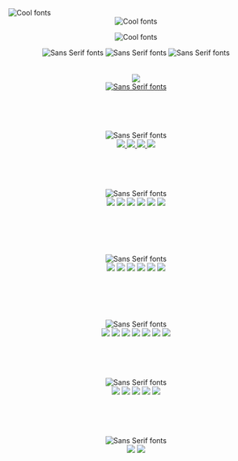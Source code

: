 <!-- ### Hi there 👋 -->
<img src="https://see.fontimg.com/api/renderfont4/K7RaD/eyJyIjoiZnMiLCJoIjoxNSwidyI6MTUwMCwiZnMiOjEwLCJmZ2MiOiIjRkE5M0RGIiwiYmdjIjoiI0YzRURFRCIsInQiOjF9/R3JlZXRpbmdzIQ/esquadro.png" alt="Cool fonts">
<div id="header" align="center">
<img src="https://see.fontimg.com/api/renderfont4/K7RaD/eyJyIjoiZnMiLCJoIjoxNSwidyI6MTUwMCwiZnMiOjEwLCJmZ2MiOiIjRkE5M0RGIiwiYmdjIjoiI0YzRURFRCIsInQiOjF9/SSBhbSBBWUVTSEEgTk9PUiBLSEFO/esquadro.png" alt="Cool fonts">
 <p></p>

<img src="https://see.fontimg.com/api/renderfont4/K7RaD/eyJyIjoiZnMiLCJoIjoxNSwidyI6MTUwMCwiZnMiOjEwLCJmZ2MiOiIjRkE5M0RGIiwiYmdjIjoiI0YzRURFRCIsInQiOjF9/SSBhbSBhIDo/esquadro.png" alt="Cool fonts"><br/>
 
<img src="https://see.fontimg.com/api/renderfont4/w1md3/eyJyIjoiZnMiLCJoIjoxMiwidyI6MTUwMCwiZnMiOjgsImZnYyI6IiM2NEVBRDMiLCJiZ2MiOiIjRjNFREVEIiwidCI6MX0/U29mdHdhcmUgRW5naW5lZXI/enougha.png" alt="Sans Serif fonts">
<img src="https://see.fontimg.com/api/renderfont4/w1md3/eyJyIjoiZnMiLCJoIjoxMiwidyI6MTUwMCwiZnMiOjgsImZnYyI6IiM2NEVBRDMiLCJiZ2MiOiIjRjNFREVEIiwidCI6MX0/LS0-IFJlYWN0IEpTIHwgUmVhY3QgTmF0aXZlIERldmVsb3Blcg/enougha.png" alt="Sans Serif fonts">
<img src="https://see.fontimg.com/api/renderfont4/w1md3/eyJyIjoiZnMiLCJoIjoxMiwidyI6MTUwMCwiZnMiOjgsImZnYyI6IiM2NEVBRDMiLCJiZ2MiOiIjRjNFREVEIiwidCI6MX0/LS0-IE1FUk4gU3RhY2sgRGV2ZWxvcGVy/enougha.png" alt="Sans Serif fonts">
 
 
</div>
<br/><br/>

<!-- Portfolio  -->
<div id="header" align="center">
<a href="http://portfolioank.surge.sh" target="_blank"> 
<img src="https://img.icons8.com/external-kiranshastry-gradient-kiranshastry/64/000000/external-developer-coding-kiranshastry-gradient-kiranshastry-1.png"
 /><br/>
<a href="http://portfolioank.surge.sh" target="_blank"><img src="https://see.fontimg.com/api/renderfont4/w1md3/eyJyIjoiZnMiLCJoIjoxMiwidyI6MTUwMCwiZnMiOjgsImZnYyI6IiM2NEVBRDMiLCJiZ2MiOiIjRjNFREVEIiwidCI6MX0/VmlldyBteSBQb3J0Zm9saW8/enougha.png" alt="Sans Serif fonts"></a>
 </a>
</div>

<br/><br/>
&nbsp;
<!-- Connect WIth me -->

<div id="badges"  align="center">
<img src="https://see.fontimg.com/api/renderfont4/w1md3/eyJyIjoiZnMiLCJoIjoxMiwidyI6MTUwMCwiZnMiOjgsImZnYyI6IiM2NEVBRDMiLCJiZ2MiOiIjRjNFREVEIiwidCI6MX0/R2V0IENvbm5lY3RlZA/enougha.png" alt="Sans Serif fonts"><br/>
  <a href="www.linkedin.com/in/ayeshanoorkhan">
    <img src="https://img.icons8.com/nolan/64/linkedin.png"/>
  </a>
  <a href="your-youtube-URL">
   <img src="https://img.icons8.com/nolan/64/facebook.png"/>
  </a>
  <a href="https://twitter.com/AyeshaNoorKhan3">
<img src="https://img.icons8.com/nolan/64/twitter-squared.png"/>
  </a>
   <a href="mailto:ayeshanoorank19@gmail.com">
  <img src="https://img.icons8.com/nolan/64/gmail.png"/>
  </a>
</div>

<!-- Languages Working On -->
<br/><br/>
&nbsp;
<div id="badges"  align="center">
<img src="https://see.fontimg.com/api/renderfont4/w1md3/eyJyIjoiZnMiLCJoIjoxMiwidyI6MTUwMCwiZnMiOjgsImZnYyI6IiM2NEVBRDMiLCJiZ2MiOiIjRjNFREVEIiwidCI6MX0/UHJvZ3JhbW1pbmcgTGFuZ3VhZ2Vz/enougha.png" alt="Sans Serif fonts"><br/>
 <img src="https://img.icons8.com/color/48/000000/html-5--v2.png"/>
<img src="https://img.icons8.com/color/48/000000/css3.png"/>
 <img src="https://img.icons8.com/color/48/000000/javascript--v1.png"/>
 <img src="https://img.icons8.com/officel/40/000000/php-logo.png"/>
<img src="https://img.icons8.com/color/48/000000/python--v1.png"/>
 <img src="https://img.icons8.com/color/48/000000/java-coffee-cup-logo--v1.png"/>
</div>

<br/><br/>
<!-- Libraries and Frameworks -->
&nbsp;
<div id="badges"  align="center">
<img src="https://see.fontimg.com/api/renderfont4/w1md3/eyJyIjoiZnMiLCJoIjoxMiwidyI6MTUwMCwiZnMiOjgsImZnYyI6IiM2NEVBRDMiLCJiZ2MiOiIjRjNFREVEIiwidCI6MX0/TGlicmFyaWVzIGFuZCBGcmFtZXdvcmtz/enougha.png" alt="Sans Serif fonts"><br/>
  <img src="https://img.icons8.com/nolan/64/react-native.png"/>
 <img src="https://img.icons8.com/color/48/000000/nodejs.png"/>
 <img src="https://img.icons8.com/color/48/000000/graphql.png"/>
 <img src="https://img.icons8.com/color/48/000000/redux.png"/>
 <img src="https://img.icons8.com/color/48/000000/material-ui.png"/>
 <img src="https://img.icons8.com/color/48/000000/bootstrap.png"/>
</div>


<br/><br/>
<!-- Tools and Platforms  -->
&nbsp;
<div id="badges"  align="center">
 <img src="https://see.fontimg.com/api/renderfont4/w1md3/eyJyIjoiZnMiLCJoIjoxMiwidyI6MTUwMCwiZnMiOjgsImZnYyI6IiM2NEVBRDMiLCJiZ2MiOiIjRjNFREVEIiwidCI6MX0/VG9vbHMgYW5kIFBMYXRmb3Jtcw/enougha.png" alt="Sans Serif fonts"><br/>
 <img src="https://img.icons8.com/color/48/000000/mongodb.png"/>
 <img src="https://img.icons8.com/color/48/000000/mysql-logo.png"/>
 <img src="https://img.icons8.com/color/48/000000/oracle-logo.png"/>
 <img src="https://img.icons8.com/color/48/000000/git.png"/>
 <img src="https://img.icons8.com/color/48/000000/firebase.png"/>
 <img src="https://img.icons8.com/fluency/48/000000/microsoft-dynamics-365.png"/>
 <img src="https://img.icons8.com/external-tal-revivo-color-tal-revivo/48/000000/external-postman-is-the-only-complete-api-development-environment-logo-color-tal-revivo.png"/>
 </div>
 
<!-- Currently Learning  -->
 <br/><br/>
&nbsp;
<div id="badges"  align="center">
 <img src="https://see.fontimg.com/api/renderfont4/w1md3/eyJyIjoiZnMiLCJoIjoxMiwidyI6MTUwMCwiZnMiOjgsImZnYyI6IiM2NEVBRDMiLCJiZ2MiOiIjRjNFREVEIiwidCI6MX0/TGVhcm5pbmc/enougha.png" alt="Sans Serif fonts"><br/>
 <img src="https://img.icons8.com/color/48/000000/angularjs.png"/>
 <img src="https://img.icons8.com/color/48/000000/vue-js.png"/>
 <img src="https://img.icons8.com/color/48/000000/postgreesql.png"/>
 <img src="https://img.icons8.com/fluency/48/000000/docker.png"/>
 <img src="https://img.icons8.com/color/48/000000/kubernetes.png"/>
</div>

<!-- Interest  -->
 <br/><br/>
&nbsp;
<div id="badges"  align="center">
<img src="https://see.fontimg.com/api/renderfont4/w1md3/eyJyIjoiZnMiLCJoIjoxMiwidyI6MTUwMCwiZnMiOjgsImZnYyI6IiM2NEVBRDMiLCJiZ2MiOiIjRjNFREVEIiwidCI6MX0/SW50ZXJlc3Rz/enougha.png" alt="Sans Serif fonts"><br/>
 <img src="https://img.icons8.com/color/48/000000/flutter.png"/>
 <img src="https://img.icons8.com/color/48/000000/dart.png"/>
</div>

<!--
**ayeshank/ayeshank** is a ✨ _special_ ✨ repository because its `README.md` (this file) appears on your GitHub profile.

Here are some ideas to get you started:

- 🔭 I’m currently working on ...
- 🌱 I’m currently learning ...
- 👯 I’m looking to collaborate on ...
- 🤔 I’m looking for help with ...
- 💬 Ask me about ...
- 📫 How to reach me: ...
- 😄 Pronouns: ...
- ⚡ Fun fact: ...
-->
